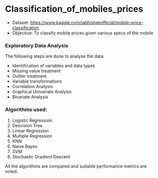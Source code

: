 # Classification_of_mobiles_prices

* Dataset: https://www.kaggle.com/iabhishekofficial/mobile-price-classification
* Objective: To classify mobile prices given various specs of the mobile

### Exploratory Data Analysis
The following steps are done to analyse the data.
* Identification of variables and data types
* Missing value treatment
* Outlier treatment
* Variable transformations
* Correlation Analysis
* Graphical Univariate Analysis
* Bivariate Analysis

### Algorithms used:
1. Logistic Regression
2. Descision Tree
3. Linear Regression
4. Multiple Regression
5. KNN
6. Naive Bayes
7. SVM
8. Stochastic Gradient Descent

All the algorithms are compared and suitable performance metrics are noted.
